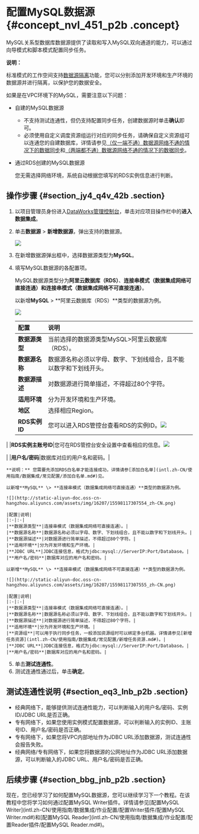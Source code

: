 # 配置MySQL数据源 {#concept_nvl_451_p2b .concept}

MySQL关系型数据库数据源提供了读取和写入MySQL双向通道的能力，可以通过向导模式和脚本模式配置同步任务。

**说明：** 

标准模式的工作空间支持[数据源隔离](intl.zh-CN/使用指南/数据集成/数据源配置/数据源隔离.md#)功能，您可以分别添加开发环境和生产环境的数据源并进行隔离，以保护您的数据安全。

如果是在VPC环境下的MySQL，需要注意以下问题：

-   自建的MySQL数据源
    -   不支持测试连通性，但仍支持配置同步任务，创建数据源时单击**确认**即可。
    -   必须使用自定义调度资源组运行对应的同步任务，请确保自定义资源组可以连通您的自建数据库，详情请参见[（仅一端不通）数据源网络不通的情况下的数据同步](intl.zh-CN/使用指南/数据集成/最佳实践/（仅一端不通）数据源网络不通的情况下的数据同步.md#)和[（两端都不通）数据源网络不通的情况下的数据同步](intl.zh-CN/使用指南/数据集成/最佳实践/（两端都不通）数据源网络不通的情况下的数据同步.md#)。
-   通过RDS创建的MySQL数据源

    您无需选择网络环境，系统自动根据您填写的RDS实例信息进行判断。


## 操作步骤 {#section_jy4_q4v_42b .section}

1.  以项目管理员身份进入[DataWorks管理控制台](https://workbench.data.aliyun.com/console)，单击对应项目操作栏中的**进入数据集成**。
2.  单击**数据源** \> **新增数据源**，弹出支持的数据源。

    ![](http://static-aliyun-doc.oss-cn-hangzhou.aliyuncs.com/assets/img/16207/15598117307549_zh-CN.png)

3.  在新增数据源弹出框中，选择数据源类型为**MySQL**。
4.  填写MySQL数据源的各配置项。

    MySQL数据源类型分为**阿里云数据库（RDS）**、**连接串模式（数据集成网络可直接连通）**和**连接串模式（数据集成网络不可直接连通）**。

    以新增**MySQL** \> **阿里云数据库（RDS）**类型的数据源为例。

    ![](http://static-aliyun-doc.oss-cn-hangzhou.aliyuncs.com/assets/img/16207/15598117307550_zh-CN.png)

    |配置|说明|
    |:-|:-|
    |**数据源类型**|当前选择的数据源类型MySQL\>阿里云数据库（RDS）。|
    |**数据源名称**|数据源名称必须以字母、数字、下划线组合，且不能以数字和下划线开头。|
    |**数据源描述**|对数据源进行简单描述，不得超过80个字符。|
    |**适用环境**|分为开发环境和生产环境。|
    |**地区**|选择相应Region。|
    |**RDS实例ID**|您可以进入RDS管控台查看RDS的实例ID。![](http://static-aliyun-doc.oss-cn-hangzhou.aliyuncs.com/assets/img/16207/15598117307551_zh-CN.png)

|
    |**RDS实例主账号ID**|您可在RDS管控台安全设置中查看相应的信息。![](http://static-aliyun-doc.oss-cn-hangzhou.aliyuncs.com/assets/img/16207/15598117307553_zh-CN.png)

|
    |**用户名/密码**|数据库对应的用户名和密码。|

    **说明：** 您需要先添加RDS白名单才能连接成功，详情请参[添加白名单](intl.zh-CN/使用指南/数据集成/常见配置/添加白名单.md#)见。

    以新增**MySQL** \> **连接串模式（数据集成网络可直接连通）**类型的数据源为例。

    ![](http://static-aliyun-doc.oss-cn-hangzhou.aliyuncs.com/assets/img/16207/15598117307554_zh-CN.png)

    |配置|说明|
    |:-|:-|
    |**数据源类型**|连接串模式（数据集成网络可直接连通）。|
    |**数据源名称**|数据源名称必须以字母、数字、下划线组合，且不能以数字和下划线开头。|
    |**数据源描述**|对数据源进行简单描述，不得超过80个字符。|
    |**适用环境**|分为开发环境和生产环境。|
    |**JDBC URL**|JDBC连接信息，格式为jdbc:mysql://ServerIP:Port/Database。|
    |**用户名/密码**|数据库对应的用户名和密码。|

    以新增**MySQL** \> **连接串模式（数据集成网络不可直接连通）**类型的数据源为例。

    ![](http://static-aliyun-doc.oss-cn-hangzhou.aliyuncs.com/assets/img/16207/15598117307555_zh-CN.png)

    |配置|说明|
    |:-|:-|
    |**数据源类型**|连接串模式（数据集成网络可直接连通）。|
    |**数据源名称**|数据源名称必须以字母、数字、下划线组合，且不能以数字和下划线开头。|
    |**数据源描述**|对数据源进行简单描述，不得超过80个字符。|
    |**适用环境**|分为开发环境和生产环境。|
    |**资源组**|可以用于执行同步任务，一般添加资源组时可以绑定多台机器。详情请参见[新增任务资源](intl.zh-CN/使用指南/数据集成/常见配置/新增任务资源.md#)。|
    |**JDBC URL**|JDBC连接信息，格式为jdbc:mysql://ServerIP:Port/Database。|
    |**用户名/密码**|数据库对应的用户名和密码。|

5.  单击**测试连通性**。
6.  测试连通性通过后，单击**确定**。

## 测试连通性说明 {#section_eq3_lnb_p2b .section}

-   经典网络下，能够提供测试连通性能力，可以判断输入的用户名/密码、实例ID/JDBC URL是否正确。
-   专有网络下，如果您使用实例模式配置数据源，可以判断输入的实例ID、主账号ID、用户名/密码是否正确。
-   专有网络下，如果您将VPC内部地址作为JDBC URL添加数据源，测试连通性会报告失败。
-   经典网络/专有网络下，如果您将数据源的公网地址作为JDBC URL添加数据源，可以判断输入的JDBC URL、用户名/密码是否正确。

## 后续步骤 {#section_bbg_jnb_p2b .section}

现在，您已经学习了如何配置MySQL数据源，您可以继续学习下一个教程。在该教程中您将学习如何通过配置MySQL Writer插件。详情请参见[配置MySQL Writer](intl.zh-CN/使用指南/数据集成/作业配置/配置Writer插件/配置MySQL Writer.md#)和[配置MySQL Reader](intl.zh-CN/使用指南/数据集成/作业配置/配置Reader插件/配置MySQL Reader.md#)。

